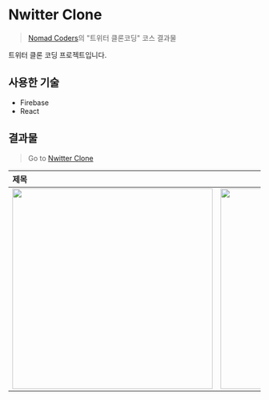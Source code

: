 # Nwitter Clone

> [Nomad Coders](https://academy.nomadcoders.co/)의 "트위터 클론코딩" 코스 결과물

트위터 클론 코딩 프로젝트입니다.

## 사용한 기술

- Firebase
- React

## 결과물

> Go to [Nwitter Clone](https://jinyoung4478.github.io/nwitter-clone/)

| 제목                                                                                                                                                          |                                                                             내용                                                                             |
| :------------------------------------------------------------------------------------------------------------------------------------------------------------ | :----------------------------------------------------------------------------------------------------------------------------------------------------------: |
| <center><img  src="https://user-images.githubusercontent.com/102174146/171821582-0ef1c542-adee-476c-9744-7e6db40b20da.jpg" width="400" height="400"></center> | <center><img src="https://user-images.githubusercontent.com/102174146/171821277-3bc66884-5e1d-4b59-80e5-8bf7b25c1ea4.jpg" width="400" height="400"></center> |
